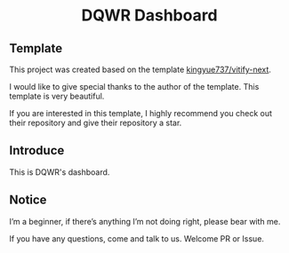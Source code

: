 <h1 align="center">DQWR Dashboard</h1>

## Template

This project was created based on the template [kingyue737/vitify-next](https://github.com/kingyue737/vitify-next).

I would like to give special thanks to the author of the template. This template is very beautiful.

If you are interested in this template, I highly recommend you check out their repository and give their repository a star.


## Introduce

This is DQWR's dashboard.


## Notice

I’m a beginner, if there’s anything I’m not doing right, please bear with me.

If you have any questions, come and talk to us.
Welcome PR or Issue.
